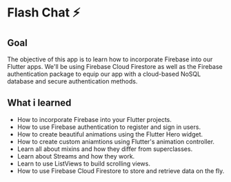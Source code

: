 
# Flash Chat ⚡️

## Goal

The objective of this app is to learn how to incorporate Firebase into our Flutter apps. We'll be using Firebase Cloud Firestore as well as the Firebase authentication package to equip our app with a cloud-based NoSQL database and secure authentication methods. 

## What i learned

- How to incorporate Firebase into your Flutter projects.
- How to use Firebase authentication to register and sign in users.
- How to create beautiful animations using the Flutter Hero widget.
- How to create custom aniamtions using Flutter's animation controller. 
- Learn all about mixins and how they differ from superclasses.
- Learn about Streams and how they work.
- Learn to use ListViews to build scrolling views.
- How to use Firebase Cloud Firestore to store and retrieve data on the fly.
